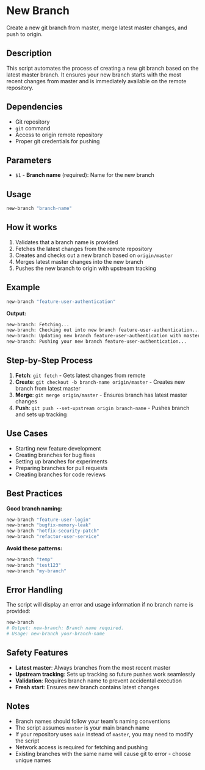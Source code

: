 # New Branch

Create a new git branch from master, merge latest master changes, and push to origin.

## Description

This script automates the process of creating a new git branch based on the latest master branch. It ensures your new branch starts with the most recent changes from master and is immediately available on the remote repository.

## Dependencies

- Git repository
- `git` command
- Access to origin remote repository
- Proper git credentials for pushing

## Parameters

- `$1` - **Branch name** (required): Name for the new branch

## Usage

```bash
new-branch "branch-name"
```

## How it works

1. Validates that a branch name is provided
2. Fetches the latest changes from the remote repository
3. Creates and checks out a new branch based on `origin/master`
4. Merges latest master changes into the new branch
5. Pushes the new branch to origin with upstream tracking

## Example

```bash
new-branch "feature-user-authentication"
```

**Output:**
```bash
new-branch: Fetching...
new-branch: Checking out into new branch feature-user-authentication...
new-branch: Updating new branch feature-user-authentication with master...
new-branch: Pushing your new branch feature-user-authentication...
```

## Step-by-Step Process

1. **Fetch**: `git fetch` - Gets latest changes from remote
2. **Create**: `git checkout -b branch-name origin/master` - Creates new branch from latest master
3. **Merge**: `git merge origin/master` - Ensures branch has latest master changes
4. **Push**: `git push --set-upstream origin branch-name` - Pushes branch and sets up tracking

## Use Cases

- Starting new feature development
- Creating branches for bug fixes  
- Setting up branches for experiments
- Preparing branches for pull requests
- Creating branches for code reviews

## Best Practices

**Good branch naming:**
```bash
new-branch "feature-user-login"
new-branch "bugfix-memory-leak"
new-branch "hotfix-security-patch"
new-branch "refactor-user-service"
```

**Avoid these patterns:**
```bash
new-branch "temp"
new-branch "test123"
new-branch "my-branch"
```

## Error Handling

The script will display an error and usage information if no branch name is provided:

```bash
new-branch
# Output: new-branch: Branch name required.
# Usage: new-branch your-branch-name
```

## Safety Features

- **Latest master**: Always branches from the most recent master
- **Upstream tracking**: Sets up tracking so future pushes work seamlessly
- **Validation**: Requires branch name to prevent accidental execution
- **Fresh start**: Ensures new branch contains latest changes

## Notes

- Branch names should follow your team's naming conventions
- The script assumes `master` is your main branch name
- If your repository uses `main` instead of `master`, you may need to modify the script
- Network access is required for fetching and pushing
- Existing branches with the same name will cause git to error - choose unique names